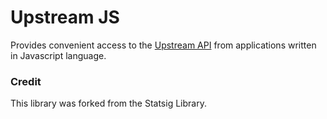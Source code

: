 # Upstream JS 

Provides convenient access to the [Upstream API](https://www.upstreamapi.com) from applications written in Javascript language. 

### Credit 

This library was forked from the Statsig Library.